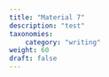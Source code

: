 ```yaml
---
title: "Material 7"
description: "test"
taxonomies:
    category: "writing"
weight: 60
draft: false
---
```


